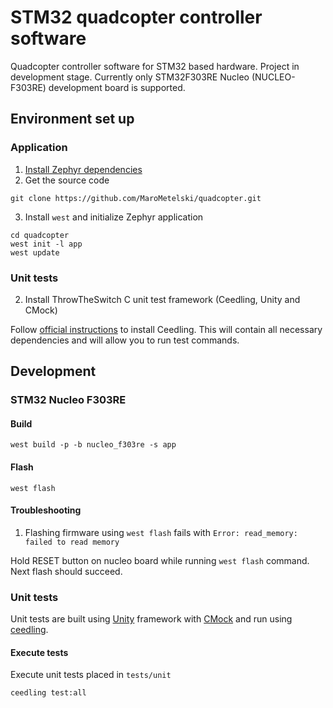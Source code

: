 # STM32 quadcopter controller software

Quadcopter controller software for STM32 based hardware.
Project in development stage.
Currently only STM32F303RE Nucleo (NUCLEO-F303RE) development board is supported.

## Environment set up

### Application

1. [Install Zephyr dependencies](https://docs.zephyrproject.org/latest/develop/getting_started/index.html#install-dependencies)
2. Get the source code
```
git clone https://github.com/MaroMetelski/quadcopter.git
```
3. Install `west` and initialize Zephyr application
```
cd quadcopter
west init -l app
west update
```

### Unit tests

2. Install ThrowTheSwitch C unit test framework (Ceedling, Unity and CMock)

Follow [official instructions](http://www.throwtheswitch.org/ceedling) to install Ceedling.
This will contain all necessary dependencies and will allow you to run test commands.

## Development

### STM32 Nucleo F303RE

#### Build

```
west build -p -b nucleo_f303re -s app
```

#### Flash

```
west flash
```

#### Troubleshooting

1. Flashing firmware using `west flash` fails with `Error: read_memory: failed to read memory`

Hold RESET button on nucleo board while running `west flash` command. Next flash should succeed.

### Unit tests

Unit tests are built using [Unity](https://github.com/ThrowTheSwitch/Unity) framework
with [CMock](https://github.com/ThrowTheSwitch/CMock)
and run using [ceedling](https://github.com/ThrowTheSwitch/Ceedling).

#### Execute tests

Execute unit tests placed in `tests/unit`
```
ceedling test:all
```
